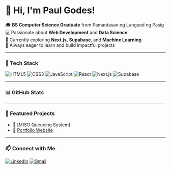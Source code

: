 # 👋 Hi, I'm Paul Godes!

🎓 **BS Computer Science Graduate** from Pamantasan ng Lungsod ng Pasig  
💻 Passionate about **Web Development** and **Data Science**  
🌱 Currently exploring **Next.js**, **Supabase**, and **Machine Learning**  
🚀 Always eager to learn and build impactful projects

---

### 🧰 Tech Stack
![HTML5](https://img.shields.io/badge/HTML5-E34F26?style=flat&logo=html5&logoColor=white)
![CSS3](https://img.shields.io/badge/CSS3-1572B6?style=flat&logo=css3&logoColor=white)
![JavaScript](https://img.shields.io/badge/JavaScript-F7DF1E?style=flat&logo=javascript&logoColor=black)
![React](https://img.shields.io/badge/React-20232A?style=flat&logo=react&logoColor=61DAFB)
![Next.js](https://img.shields.io/badge/Next.js-000000?style=flat&logo=nextdotjs&logoColor=white)
![Supabase](https://img.shields.io/badge/Supabase-3ECF8E?style=flat&logo=supabase&logoColor=white)

---

### 📊 GitHub Stats

---

### 🧠 Featured Projects
- 🎯 [MISO Queueing System]
- 💼 [Portfolio Website](adrian-dev.vercel.app)

---

### 📫 Connect with Me
[![LinkedIn]([https://img.shields.io/badge/LinkedIn-0077B5?style=flat&logo=linkedin&logoColor=white)](https://linkedin.com/in/paulgodes](https://www.linkedin.com/in/paul-adrian-godes/))
[![Gmail](https://img.shields.io/badge/Email-D14836?style=flat&logo=gmail&logoColor=white)](mailto:yourname@gmail.com)
